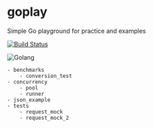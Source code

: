 # goplay
Simple Go playground for practice and examples

[![Build Status](https://circleci.com/gh/doppelganger113/goplay.svg?&style=shield&circle-token=b240e118c69aff33c62f64d464dfd8ccb04ca3cc)](https://circleci.com/gh/doppelganger113/goplay)

![Golang](https://user-images.githubusercontent.com/9385712/31317905-9c18ac24-ac49-11e7-8af7-f52522ac035e.png "Golang")

```text
- benchmarks
    - conversion_test
- concurrency
    - pool
    - runner
- json_example
- tests
    - request_mock
    - request_mock_2 
```